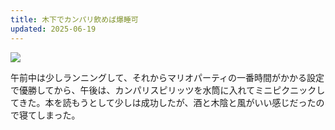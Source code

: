 ```yaml
---
title: 木下でカンパリ飲めば爆睡可
updated: 2025-06-19
---
```

![](https://i.imgur.com/msyCQYt.jpeg)

午前中は少しランニングして、それからマリオパーティの一番時間がかかる設定で優勝してから、午後は、カンパリスピリッツを水筒に入れてミニピクニックしてきた。本を読もうとして少しは成功したが、酒と木陰と風がいい感じだったので寝てしまった。